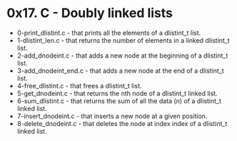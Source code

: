 # 0x17. C - Doubly linked lists

- 0-print_dlistint.c - that prints all the elements of a dlistint_t list.
- 1-dlistint_len.c - that returns the number of elements in a linked dlistint_t list.
- 2-add_dnodeint.c - that adds a new node at the beginning of a dlistint_t list.
- 3-add_dnodeint_end.c - that adds a new node at the end of a dlistint_t list.
- 4-free_dlistint.c - that frees a dlistint_t list.
- 5-get_dnodeint.c - that returns the nth node of a dlistint_t linked list.
- 6-sum_dlistint.c - that returns the sum of all the data (n) of a dlistint_t linked list.
- 7-insert_dnodeint.c - that inserts a new node at a given position.
- 8-delete_dnodeint.c - that deletes the node at index index of a dlistint_t linked list.